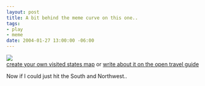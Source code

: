 ```yaml
--- 
layout: post
title: A bit behind the meme curve on this one..
tags: 
- play
- meme
date: 2004-01-27 13:00:00 -06:00
---
```

<img src="http://www.world66.com/myworld66/visitedStates/colormap?visited=AZCACOCTDCDEFLGAILINIAKSKYMDMAMIMNMONENVNHNJNMNYNDOHPARISDTNUTVTVAWVWIWY"><br /><a href="http://www.world66.com/myworld66/visitedStates">create your own visited states map</a>
 or <a href="http://www.world66.com">write about it on the open travel guide</a>

Now if I could just hit the South and Northwest..
